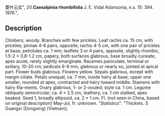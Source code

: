 菱叶云实",
20.**Caesalpinia rhombifolia** J. E. Vidal Adansonia, n.s. 15: 394. 1976.",

## Description
Climbers, woody. Branches with few prickles. Leaf rachis ca. 15 cm, with prickles; pinnae 4-6 pairs, opposite; rachis 4-5 cm, with one pair of prickles at base; petiolules ca. 1 mm; leaflets 3 or 4 pairs, opposite, slightly rhombic, 1.5-2 × 0.8-1.2 cm, papery, both surfaces glabrous, base broadly cuneate, apex acute, rarely slightly emarginate. Racemes paniculate, terminal or axillary, 10-20 cm; pedicels 6-9 mm, glabrous or nearly so, jointed at apical part. Flower buds glabrous. Flowers yellow. Sepals glabrous, except with margin ciliate. Petals unequal, ca. 7 mm, inside hairy at base; upper one smaller, rounded at apex, contracted and hairy toward middle. Stamens with hairy fila-ments. Ovary glabrous, 1- or 2-ovuled; style ca. 1 cm. Legume obliquely semicircular, ca. 4 × 2.5 cm, leathery, ca. 1 cm stalked, apex beaked. Seed 1, broadly ellipsoid, ca. 2 × 1 cm. Fl. (not seen in China, based on original description) May-Jul, fr. unknown.
  "Statistics": "Thickets. S Guangxi (Dongxing) [Vietnam].
